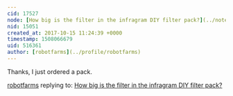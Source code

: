 ```yaml
---
cid: 17527
node: [How big is the filter in the infragram DIY filter pack?](../notes/robotfarms/10-15-2017/how-big-is-the-filter-in-the-infragram-diy-filter-pack)
nid: 15051
created_at: 2017-10-15 11:24:39 +0000
timestamp: 1508066679
uid: 516361
author: [robotfarms](../profile/robotfarms)
---
```


Thanks, I just ordered a pack.

[robotfarms](../profile/robotfarms) replying to: [How big is the filter in the infragram DIY filter pack?](../notes/robotfarms/10-15-2017/how-big-is-the-filter-in-the-infragram-diy-filter-pack)

